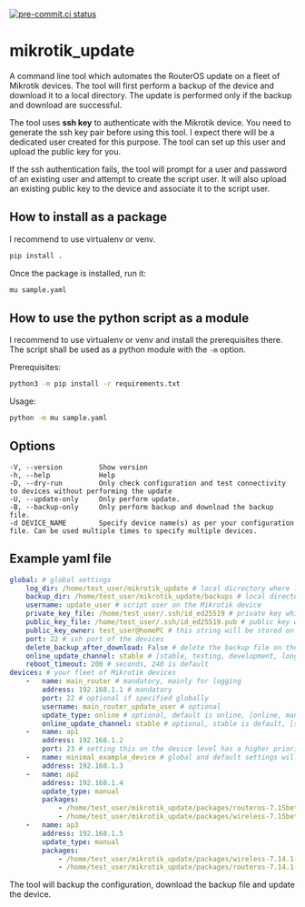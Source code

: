 [![pre-commit.ci status](https://results.pre-commit.ci/badge/github/spidermila/mikrotik_update/main.svg)](https://results.pre-commit.ci/latest/github/spidermila/mikrotik_update/main)

# mikrotik_update
A command line tool which automates the RouterOS update on a fleet of Mikrotik devices.
The tool will first perform a backup of the device and download
it to a local directory. The update is performed only if
the backup and download are successful.

The tool uses **ssh key** to authenticate with the Mikrotik device.
You need to generate the ssh key pair before using this tool.
I expect there will be a dedicated user created for this purpose.
The tool can set up this user and upload the public key for you.

If the ssh authentication fails, the tool will prompt for a user
and password of an existing user and attempt to create the script user.
It will also upload an existing public key to the device and associate
it to the script user.

## How to install as a package
I recommend to use virtualenv or venv.
```bash
pip install .
```

Once the package is installed, run it:

```bash
mu sample.yaml
```


## How to use the python script as a module
I recommend to use virtualenv or venv and install the prerequisites there.
The script shall be used as a python module with the `-m` option.

Prerequisites:
```bash
python3 -m pip install -r requirements.txt
```

Usage:
```bash
python -m mu sample.yaml
```

## Options
```
-V, --version         Show version
-h, --help            Help
-D, --dry-run         Only check configuration and test connectivity to devices without performing the update
-U, --update-only     Only perform update.
-B, --backup-only     Only perform backup and download the backup file.
-d DEVICE_NAME        Specify device name(s) as per your configuration file. Can be used multiple times to specify multiple devices.
```

## Example yaml file
```yaml
global: # global settings
    log_dir: /home/test_user/mikrotik_update # local dicrectory where log file will be stored
    backup_dir: /home/test_user/mikrotik_update/backups # local directory where backup files will be stored
    username: update_user # script user on the Mikrotik device
    private_key_file: /home/test_user/.ssh/id_ed25519 # private key which will be used for authentication
    public_key_file: /home/test_user/.ssh/id_ed25519.pub # public key which will be uploaded to the device, if needed
    public_key_owner: test_user@homePC # this string will be stored on the device along with the key
    port: 22 # ssh port of the devices
    delete_backup_after_download: False # delete the backup file on the Mikrotik device once it's downloaded to backup_dir
    online_update_channel: stable # [stable, testing, development, long term]
    reboot_timeout: 200 # seconds, 240 is default
devices: # your fleet of Mikrotik devices
    -   name: main_router # mandatory, mainly for logging
        address: 192.168.1.1 # mandatory
        port: 22 # optional if specified globally
        username: main_router_update_user # optional
        update_type: online # optional, default is online, [online, manual]
        online_update_channel: stable # optional, stable is default, [stable, testing, development, long term]
    -   name: ap1
        address: 192.168.1.2
        port: 23 # setting this on the device level has a higher priority over the global settings
    -   name: minimal_example_device # global and default settings will be applied for this one
        address: 192.168.1.3
    -   name: ap2
        address: 192.168.1.4
        update_type: manual
        packages:
            - /home/test_user/mikrotik_update/packages/routeros-7.15beta9-mipsbe.npk
            - /home/test_user/mikrotik_update/packages/wireless-7.15beta9-mipsbe.npk
    -   name: ap3
        address: 192.168.1.5
        update_type: manual
        packages:
            - /home/test_user/mikrotik_update/packages/wireless-7.14.1-mipsbe.npk
            - /home/test_user/mikrotik_update/packages/routeros-7.14.1-mipsbe.npk
```

The tool will backup the configuration, download the backup file and update the device.
